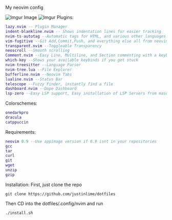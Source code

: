 My neovim config

![Imgur Image](https://imgur.com/Jy49zJT.png)
![Imgur](https://imgur.com/YrT4gxf.png)
Plugins:
```lua
lazy.nvim -- Plugin Manager
indent-blankline.nvim -- Shows indentation lines for easier tracking
nvim-ts-autotag --Automatic tags for HTML, and various other languages
vim-fugitive --Git Add,Commit,Push, and everything else all from neovim
transparent.nvim --Toggleable Transparency
neoscroll --Smooth scrolling
Comment.nvim --Easy Line, Multiline, and Section commenting with a keybind
which-key --Shows your available keybinds if you get stuck
nvim-treesitter --Language Parser
nvim-tree.lua --File Explorer
bufferline.nvim --Neovim Tabs
lualine.nvim --Status Bar
telescope --Fuzzy Finder, instantly find a file
dashboard.nvim --Dope Dashboard
lsp-zero --Easy LSP support, Easy installation of LSP Servers from mason menu
```
Colorschemes:
```lua
onedarkpro
dracula
catppuccin
```

Requirements:
```lua
neovim 0.9 --Use appimage version if 0.9 isnt in your repositories
gcc
tar
curl
git
wget
unzip
gzip
```

Installation:
First, just clone the repo
```
git clone https://github.com/justinlime/dotfiles
```
Then CD into the dotfiles/.config/nvim and run  
```
./install.sh
```

